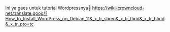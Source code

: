 Ini ya gaes untuk tutorial Wordpressnya🙈
  https://wiki-crowncloud-net.translate.goog/?How_to_Install_WordPress_on_Debian_11&_x_tr_sl=en&_x_tr_tl=id&_x_tr_hl=id&_x_tr_pto=tc

